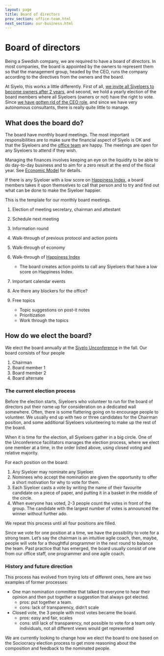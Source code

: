 ```yaml
---
layout: page
title: Board of directors
prev_section: office-team.html
next_section: our-business.html
---
```


# Board of directors

Being a Swedish company, we are required to have a board of directors.
In most companies, the board is appointed by the owners to represent
them so that the management group, headed by the CEO, runs the company
according to the directives from the owners and the board.

At Siyelo, this works a little differently. First of all, [we invite all
Siyeloers to become owners after 2 years](ownership-model.html), and
second, we hold a yearly election of the board members where all
Siyeloers (owners or not) have the right to vote. Since [we have gotten
rid of the CEO role](decisions.html), and since we have very autonomous
consultants, there is really quite little to manage.

## What does the board do?

The board have monthly board meetings. The most important
responsibilities are to make sure the financial aspect of Siyelo is OK
and that the Siyeloers and the [office team](office-team.html) are
happy. The meetings are open for any Siyeloers to attend if they wish.

Managing the finances involves keeping an eye on the liquidity to be
able to do day-to-day business and to aim for a zero result at the end
of the fiscal year. See [Economic Model](economic-model.html) for
details.

If there is any Siyeloer with a low score on [Happiness
Index](happiness-index.html), a board members takes it upon themselves
to call that person and to try and find out what can be done to make the
Siyeloer happier.

This is the template for our monthly board meetings.

1.  Election of meeting secretary, chairman and attestant
2.  Schedule next meeting
3.  Information round
4.  Walk-through of previous protocol and action points
5.  Walk-through of economy
6.  Walk-through of [Happiness Index](happiness-index.html)
    -   The board creates action points to call any Siyeloers that have
        a low score on Happiness Index.

7.  Important calendar events
8.  Are there any blockers for the office?
9.  Free topics
    -   Topic suggestions on post-it notes
    -   Prioritization
    -   Work through the topics

## How do we elect the board?

We elect the board annually at the [Siyelo
Unconference](unconference.html) in the fall. Our board consists of four
people

1.  Chairman
2.  Board member 1
3.  Board member 2
4.  Board alternate

### The current election process

Before the election starts, Siyeloers who volunteer to run for the board
of directors put their name up for consideration on a dedicated wall
somewhere. Often, there is some flattering going on to encourage people
to volunteer. We usually end up with two or three candidates for the
Chairman position, and some additional Siyeloers volunteering to make up
the rest of the board.

When it is time for the election, all Siyeloers gather in a big circle.
One of the Unconference facilitators manages the election process, where
we elect one member at a time, in the order listed above, using closed
voting and relative majority.

For each position on the board:

1.  Any Siyeloer may nominate any Siyeloer.
2.  Nominees who accept the nomination are given the opportunity to
    offer a short motivation for why to vote for them.
3.  Each Siyeloer casts a vote by writing the name of their favourite
    candidate on a piece of paper, and putting it in a basket in the
    middle of the circle.
4.  When everyone has voted, 2-3 people count the votes in front of
    the group. The candidate with the largest number of votes is
    announced the winner without further ado.

We repeat this process until all four positions are filled.

Since we vote for one position at a time, we have the possibility to
vote for a strong team. Let’s say the chairman is an intuitive agile
coach, then, maybe, people will vote for a thoughtful programmer in the
next round to balance the team.
Past practice that has emerged, the board usually consist of one from
our office staff, one programmer and one agile coach.

### History and future direction

This process has evolved from trying lots of different ones, here are
two examples of former processes:

-   One man nomination committee that talked to everyone to hear their
    opinion and then put together a suggestion that always got elected.
    -   pros: put together a team.
    -   cons: lack of transparency, didn’t scale
-   Closed vote, the 3 people with most votes became the board.
    -   pros: easy and fair, scales
    -   cons: still lack of transparency, not possible to vote for a
        team only individuals, not all different views would get
        represented

We are currently looking to change how we elect the board to one based
on the Sociocracy election process to get more reasoning about the
composition and feedback to the nominated people.
